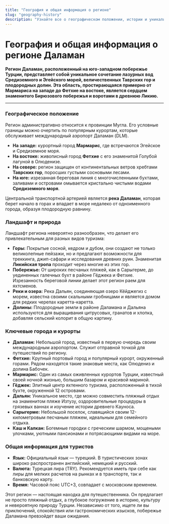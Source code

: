 ```yaml
---
title: "География и общая информация о регионе"
slug: "geography-history"
description: "Узнайте все о географическом положении, истории и уникальных особенностях Ликийского побережья, одного из самых живописных регионов Турции."
---
```

# География и общая информация о регионе Даламан

**Регион Даламан, расположенный на юго-западном побережье Турции, представляет собой уникальное сочетание лазурных вод Средиземного и Эгейского морей, величественных Таврских гор и плодородных долин. Эта область, простирающаяся примерно от Мармариса на западе до Фетхие на востоке, является сердцем знаменитого Бирюзового побережья и воротами в древнюю Ликию.**

---

### Географическое положение

Регион административно относится к провинции Мугла. Его условные границы можно очертить по популярным курортам, которые обслуживает международный аэропорт Даламан (DLM).

-   **На западе:** курортный город **Мармарис**, где встречаются Эгейское и Средиземное моря.
-   **На востоке:** живописный город **Фетхие** с его знаменитой Голубой лагуной в Олюденизе.
-   **На севере:** регион защищен от континентальных ветров хребтами **Таврских гор**, поросших густыми сосновыми лесами.
-   **На юге:** изрезанная береговая линия с многочисленными бухтами, заливами и островами омывается кристально чистыми водами **Средиземного моря**.

Центральной транспортной артерией является **река Даламан**, которая берет начало в горах и впадает в море недалеко от одноименного города, образуя плодородную равнину.

### Ландшафт и природа

Ландшафт региона невероятно разнообразен, что делает его привлекательным для разных видов туризма:

-   **Горы:** Покрытые сосной, кедром и дубом, они создают не только великолепные пейзажи, но и предлагают возможности для треккинга, джип-сафари и исследования древних руин. Знаменитая **Ликийская тропа** проходит через многие из этих гор.
-   **Побережье:** От широких песчаных пляжей, как в Сарыгерме, до уединенных галечных бухт в районе Гёджека и Фетхие. Изрезанность береговой линии делает этот регион раем для яхтсменов.
-   **Реки и озера:** Река Дальян, соединяющая озеро Кёйджегиз с морем, известна своими скальными гробницами и является домом для редких черепах каретта-каретта.
-   **Долины:** Плодородные земли в районе Даламана и Дальяна используются для выращивания цитрусовых, гранатов и хлопка, добавляя сельский колорит в общую картину.

### Ключевые города и курорты

-   **Даламан:** Небольшой город, известный в первую очередь своим международным аэропортом. Служит отправной точкой для путешествий по региону.
-   **Фетхие:** Крупный портовый город и популярный курорт, окруженный горами. Рядом находятся такие знаковые места, как Олюдениз и долина Бабочек.
-   **Мармарис:** Один из самых оживленных курортов Турции, известный своей ночной жизнью, большим базаром и красивой мариной.
-   **Гёджек:** Элитный центр яхтенного туризма, расположенный в тихой бухте, окруженной 12 островами.
-   **Дальян:** Уникальное место, где можно совместить пляжный отдых на знаменитом пляже Изтузу, оздоровительные процедуры в грязевых ваннах и изучение истории древнего Кауноса.
-   **Сарыгерме:** Небольшой поселок, славящийся своим 12-километровым песчаным пляжем, идеальным для семейного отдыха.
-   **Каш и Калкан:** Богемные городки с греческим шармом, мощеными улочками, уютными пансионами и потрясающими видами на море.

### Общая информация для туристов

-   **Язык:** Официальный язык — турецкий. В туристических зонах широко распространен английский, немецкий и русский.
-   **Валюта:** Турецкая лира (TRY). Рекомендуется иметь при себе как лиры для мелких расчетов на рынках и в транспорте, так и банковскую карту.
-   **Время:** Часовой пояс UTC+3, совпадает с московским временем.

Этот регион — настоящая находка для путешественника. Он предлагает не просто пляжный отдых, а глубокое погружение в историю, культуру и невероятную природу Турции. Независимо от того, ищете ли вы приключений, спокойствия или гастрономических изысков, побережье Даламана превзойдет ваши ожидания. 